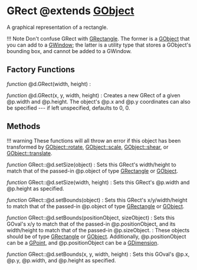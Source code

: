 GRect @extends [GObject](../gobject.md)
========================================

A graphical representation of a rectangle.

!!! Note
    Don't confuse GRect with [GRectangle](../util/grectangle.md). The former is
    a [GObject](../gobject.md) that you can add to a [GWindow](../gwindow.md);
    the latter is a utility type that stores a GObject's bounding box, and
    cannot be added to a GWindow.

Factory Functions
------------------
*function* @d.GRect(width, height)
: 

*function* @d.GRect(x, y, width, height)
:   Creates a new GRect of a given @p.width and @p.height.
    The object's @p.x and @p.y coordinates can also be specified --- if left unspecified,
    defaults to 0, 0.

Methods
--------

!!! warning
    These functions will all throw an error if this object has been transformed
    by [GObject::rotate](../gobject.md#rotate), [GObject::scale](../gobject.md#scale),
    [GObject::shear](../gobject.md#shear), or [GObject::translate](../gobject.md#translate).

*function* GRect::@d.setSize(object)
:   Sets this GRect's width/height to match that of the passed-in @p.object
    of type [GRectangle](../util/grectangle.md) or [GObject](../gobject.md).

*function* GRect::@d.setSize(width, height)
:   Sets this GRect's @p.width and @p.height as specified.

*function* GRect::@d.setBounds(object)
:   Sets this GRect's x/y/width/height to match that of the passed-in @p.object
    of type [GRectangle](../util/grectangle.md) or [GObject](../gobject.md).

*function* GRect::@d.setBounds(positionObject, sizeObject)
:   Sets this GOval's x/y to match that of the passed-in @p.positionObject, and
    its width/height to match that of the passed-in @p.sizeObject.
:   These objects should be of type [GRectangle](../util/grectangle.md) or [GObject](../gobject.md).
    Additionally, @p.positionObject can be a [GPoint](../util/gpoint.md), and @p.positionObject
    can be a [GDimension](../util/gdimension.md).

*function* GRect::@d.setBounds(x, y, width, height)
:   Sets this GOval's @p.x, @p.y, @p.width, and @p.height as specified.